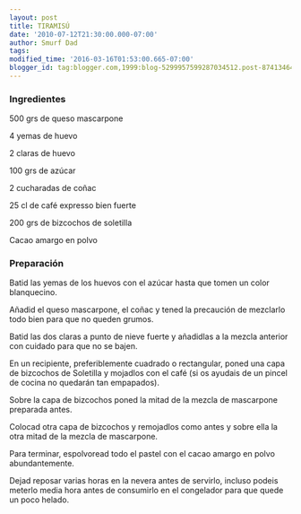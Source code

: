 ```yaml
---
layout: post
title: TIRAMISÚ
date: '2010-07-12T21:30:00.000-07:00'
author: Smurf Dad
tags: 
modified_time: '2016-03-16T01:53:00.665-07:00'
blogger_id: tag:blogger.com,1999:blog-5299957599287034512.post-8741346491255097407
---
```


<h3>Ingredientes</h3>

500 grs de queso mascarpone

4 yemas de huevo

2 claras de huevo

100 grs de azúcar

2 cucharadas de coñac

25 cl de café expresso bien fuerte

200 grs de bizcochos de soletilla

Cacao amargo en polvo

<h3>Preparación</h3>

Batid las yemas de los huevos con el azúcar hasta que tomen un color blanquecino.

Añadid el queso mascarpone, el coñac y tened la precaución de mezclarlo todo bien para que no queden grumos.

Batid las dos claras a punto de nieve fuerte y añadidlas a la mezcla anterior con cuidado para que no se bajen.

En un recipiente, preferiblemente cuadrado o rectangular, poned una capa de bizcochos de Soletilla y mojadlos con el café (si os ayudais de un pincel de cocina no quedarán tan empapados).

Sobre la capa de bizcochos poned la mitad de la mezcla de mascarpone preparada antes.

Colocad otra capa de bizcochos y remojadlos como antes y sobre ella la otra mitad de la mezcla de mascarpone.

Para terminar, espolvoread todo el pastel con el cacao amargo en polvo abundantemente.

Dejad reposar varias horas en la nevera antes de servirlo, incluso podeis meterlo media hora antes de consumirlo en el congelador para que quede un poco helado.

